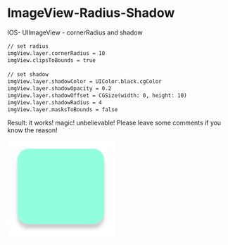 # ImageView-Radius-Shadow
IOS- UIImageView - cornerRadius and shadow

```
// set radius
imgView.layer.cornerRadius = 10
imgView.clipsToBounds = true

// set shadow
imgView.layer.shadowColor = UIColor.black.cgColor
imgView.layer.shadowOpacity = 0.2
imgView.layer.shadowOffset = CGSize(width: 0, height: 10)
imgView.layer.shadowRadius = 4
imgView.layer.masksToBounds = false
```

Result: it works! magic! unbelievable!
Please leave some comments if you know the reason!

<img src="./cover.png" width="245" height="225" >
